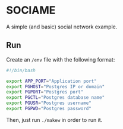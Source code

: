 # SOCIAME

A simple (and basic) social network example.

## Run

Create an `/env` file with the following format:

```bash
#!/bin/bash

export APP_PORT="Application port"
export PGHOST="Postgres IP or domain"
export PGPORT="Postgres port"
export PGCTL="Postgres database name"
export PGUSR="Postgres username"
export PGPWD="Postgres password"
```

Then, just run `./makew` in order to run it.